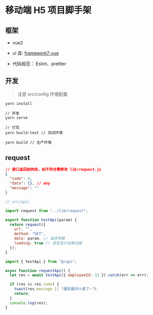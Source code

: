 # 移动端 H5 项目脚手架

## 框架

- vue2

- ui 库: [framework7-vue](https://framework7.io/vue/)

- 代码规范： Eslint、prettier

## 开发

> 注意 src/config 环境配置

```
yarn install

// 开发
yarn serve

// 打包
yarn build:test // 测试环境

yarn build // 生产环境
```

## request

```json
// 接口返回结构体，如不符合需修改 lib/request.js
{
  "code": 0,
  "data": {}, // any
  "message": ""
}
```

```js
// src/api/

import request from "../lib/request";

export function testApi(param) {
  return request({
    url: "",
    method: "GET",
    data: param, // 请求参数
    loading: true // 是否显示加载动画
  });
}
```

```js
import { testApi } from "@/api";

async function requestApi() {
  let res = await testApi({ employeeId: 12 }).catch(err => err);

  if (res && res.code) {
    toast(res.message || "服务器开小差了~");
    return;
  }
  console.log(res);
}
```
